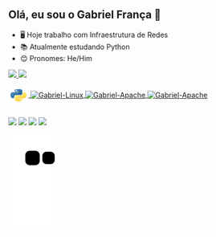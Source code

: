 ## Olá, eu sou o Gabriel França 👋

- 🖥️ Hoje trabalho com Infraestrutura de Redes
- 📚 Atualmente estudando Python
- 😊 Pronomes: He/Him

<div align="left">
  <a href="https://github.com/staiton">
  <img height="180em" src="https://github-readme-stats.vercel.app/api?username=staiton&show_icons=true&theme=dark&include_all_commits=true&count_private=true"/>
  <img height="180em" src="https://github-readme-stats.vercel.app/api/top-langs/?username=staiton&layout=compact&langs_count=7&theme=dark"/>
</div>
  
  <div style="display: inline_block"><br>
  <img align="center" alt="Gabriel-Python" height="30" width="40" src="https://raw.githubusercontent.com/devicons/devicon/master/icons/python/python-original.svg">
  <img align="center" alt="Gabriel-Linux" height="30" width="40" src="https://cdn.jsdelivr.net/gh/devicons/devicon/icons/linux/linux-original.svg"> 
  <img align="center" alt="Gabriel-Apache" height="30" width="40" src="https://cdn.jsdelivr.net/gh/devicons/devicon/icons/bash/bash-original.svg"> 
  <img align="center" alt="Gabriel-Apache" height="30" width="40" src="https://cdn.jsdelivr.net/gh/devicons/devicon/icons/apache/apache-original-wordmark.svg"> 

          
                  
          
</div>
  
 ##
 
<div> 
  <a href="https://www.youtube.com/channel/UCJI2G5SMwgmuUyicrW54tkQ" target="_blank"><img src="https://img.shields.io/badge/YouTube-FF0000?style=for-the-badge&logo=youtube&logoColor=white" target="_blank"></a>
  <a href="https://instagram.com/franca.jpeg" target="_blank"><img src="https://img.shields.io/badge/-Instagram-%23E4405F?style=for-the-badge&logo=instagram&logoColor=white" target="_blank"></a>
  <a href = "mailto:gabrielfranca592@gmail.com"><img src="https://img.shields.io/badge/-Gmail-%23333?style=for-the-badge&logo=gmail&logoColor=white" target="_blank"></a>
  <a href="https://www.linkedin.com/in/gabriel-franca5592/" target="_blank"><img src="https://img.shields.io/badge/-LinkedIn-%230077B5?style=for-the-badge&logo=linkedin&logoColor=white" target="_blank"></a> 
 
  ![Snake animation](https://github.com/rafaballerini/rafaballerini/blob/output/github-contribution-grid-snake.svg)
 
</div>
